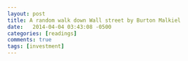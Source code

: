 ```yaml
---
layout: post
title: A random walk down Wall street by Burton Malkiel
date:   2014-04-04 03:43:08 -0500
categories: [readings]
comments: true
tags: [investment]
---
```


